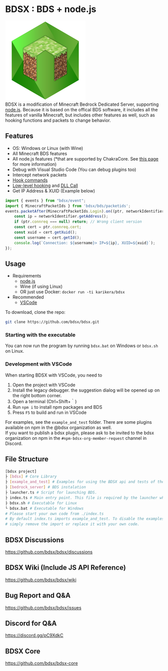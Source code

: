 # BDSX : BDS + node.js
![logo](bdsx/icon/icon.png)  
BDSX is a modification of Minecraft Bedrock Dedicated Server, supporting [node.js](https://nodejs.org/). Because it is based on the offical BDS software, it includes all the features of vanilla Minecraft, but includes other features as well, such as hooking functions and packets to change behavior. 

## Features

* OS: Windows or Linux (with Wine)
* All Minecraft BDS features
* All node.js features (*that are supported by ChakraCore. See [this page](https://github.com/bdsx/bdsx/wiki/Available-NPM-Modules) for more information)
* Debug with Visual Studio Code (You can debug plugins too)
* Intercept network packets
* [Hook commands](https://github.com/bdsx/bdsx/wiki/Command-Hooking)
* [Low-level hooking]() and [DLL Call](https://github.com/bdsx/bdsx/wiki/Call-DLL-Directly)
* Get IP Address & XUID (Example below)

```ts
import { events } from "bdsx/event";
import { MinecraftPacketIds } from 'bdsx/bds/packetids';
events.packetAfter(MinecraftPacketIds.Login).on((ptr, networkIdentifier, packetId)=>{
    const ip = networkIdentifier.getAddress();
    if (ptr.connreq === null) return; // Wrong client version
    const cert = ptr.connreq.cert;
    const xuid = cert.getXuid();
    const username = cert.getId();
    console.log(`Connection: ${username}> IP=${ip}, XUID=${xuid}`);
});
```

## Usage
* Requirements
    * [node.js](https://nodejs.org/)
    * Wine (if using Linux)
    * OR just use Docker: `docker run -ti karikera/bdsx`
* Recommended  
    * [VSCode](https://code.visualstudio.com/)

To download, clone the repo:
```bash
git clone https://github.com/bdsx/bdsx.git
```

### Starting with the executable
You can now run the program by running `bdsx.bat` on Windows or `bdsx.sh` on Linux. 

### Development with VSCode

When starting BDSX with VSCode, you need to
1. Open the project with VSCode
2. Install the legacy debugger. the suggestion dialog will be opened up on the right bottom corner.
3. Open a terminal (Ctrl+Shift+｀)
4. Run `npm i` to install npm packages and BDS
5. Press `F5` to build and run in VSCode

For examples, see the `example_and_test` folder. There are some plugins available on npm in the @bdsx organization as well.  
If you want to publish a bdsx plugin, please ask to be invited to the bdsx organization on npm in the `#npm-bdsx-org-member-request` channel in Discord. 

## File Structure
```sh
[bdsx project]
├ [bdsx] # Core Library
├ [example_and_test] # Examples for using the BDSX api and tests of the BDSX api
├ [bedrock_server] # BDS instalation
├ launcher.ts # Script for launching BDS.
├ index.ts # Main entry point. This file is required by the launcher when BDS is fully started.
├ bdsx.sh # Executable for Linux
└ bdsx.bat # Executable for Windows
# Please start your own code from ./index.ts
# By default index.ts imports example_and_test. To disable the examples
# simply remove the import or replace it with your own code. 
```

## BDSX Discussions
https://github.com/bdsx/bdsx/discussions

## BDSX Wiki (Include JS API Reference)
https://github.com/bdsx/bdsx/wiki

## Bug Report and Q&A
https://github.com/bdsx/bdsx/issues

## Discord for Q&A
https://discord.gg/pC9XdkC

## BDSX Core
https://github.com/bdsx/bdsx-core
